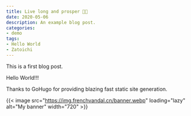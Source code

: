 ```yaml
---
title: Live long and prosper 🖖🏻
date: 2020-05-06
description: An example blog post.
categories:
- demo
tags:
- Hello World
- Zatoichi
---
```


This is a first blog post.

Hello World!!!

Thanks to GoHugo for providing blazing fast static site generation.

{{< image src="https://img.frenchvandal.cn/banner.webp" loading="lazy" alt="My banner" width="720" >}}
